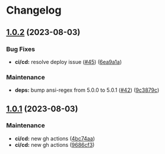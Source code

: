 # Changelog

## [1.0.2](https://github.com/lakto/365/compare/v1.0.1...v1.0.2) (2023-08-03)


### Bug Fixes

* **ci/cd:** resolve deploy issue ([#45](https://github.com/lakto/365/issues/45)) ([6ea9a1a](https://github.com/lakto/365/commit/6ea9a1a7755c7f09119672ac87747c412f229447))


### Maintenance

* **deps:** bump ansi-regex from 5.0.0 to 5.0.1 ([#42](https://github.com/lakto/365/issues/42)) ([9c3879c](https://github.com/lakto/365/commit/9c3879c23f7608b9ad80b69b7a876c8ea800ab63))

## [1.0.1](https://github.com/lakto/365/compare/v1.0.0...v1.0.1) (2023-08-03)


### Maintenance

* **ci/cd:** new gh actions ([4bc74aa](https://github.com/lakto/365/commit/4bc74aa4913cab8b976e35db8c9c3101e9dde0c8))
* **ci/cd:** new gh actions ([9686cf3](https://github.com/lakto/365/commit/9686cf376d94d6a0789c2fffdd26700a2f9b3c28))
